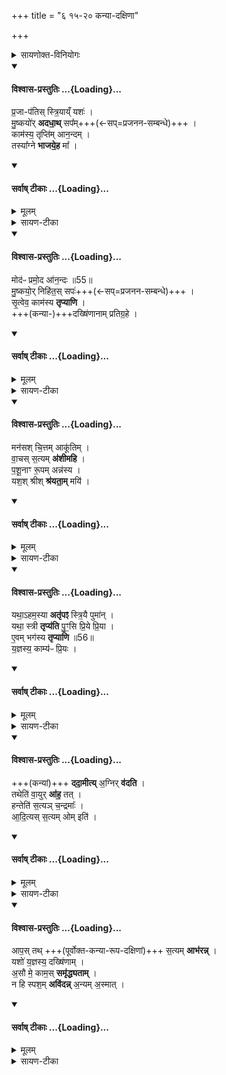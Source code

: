 +++
title = "६ १५-२० कन्या-दक्षिणा"

+++

<details><summary>सायणोक्त-विनियोगः</summary>

प्रजापतिरित्यादिमन्त्रस्य कन्याप्रतिग्रहे विनियोगमाह बोधायनः -  
'अथ यदि दक्षिणाभिस् सह दत्ता स्यान्  
नात्र वरान् प्रहिणुयात्  
ता प्रतिगृह्णीयात्  
प्रजापतिस् स्त्रियां यश  
इत्येताभिष् षड्भिर् अनुच्छन्दसम्' इति ।  
आपस्तम्बमतानुसारिणस्तु वध्वाः शिरसि तण्डुलप्रक्षेपे विनियोगमाहुः ॥
</details>
<div class="js_include" newlevelforh1="4" title="विश्वास-प्रस्तुतिः" unfilled url="/vedAH_yajuH/taittirIyam/sArasvata-vibhAgaH/brAhmaNam/Rk/vishvAsa-prastutiH/2/4_upahomAdi/6_15-20_kanyA-daxiNA/02_prajApatis_striyAy.N.md">
<details open><summary><h4>विश्वास-प्रस्तुतिः ...{Loading}...</h4></summary>

प्र॒जा-प॑तिस् स्त्रि॒याय्ँ यशः॑ ।  
मु॒ष्कयो॑र् **अदधा॒थ्** सप᳚म्+++(←सप्=प्रजनन-सम्बन्धे)+++ ।  
काम॑स्य॒ तृप्ति॑म् आन॒न्दम् ।  
तस्या᳚ग्ने **भाजये॒ह** मा᳚ ।
</details>
</div>
<div class="js_include" newlevelforh1="4" title="सर्वाष् टीकाः" unfilled url="/vedAH_yajuH/taittirIyam/sArasvata-vibhAgaH/brAhmaNam/Rk/sarvASh_TIkAH/2/4_upahomAdi/6_15-20_kanyA-daxiNA/02_prajApatis_striyAy.N.md">
<details open><summary><h4>सर्वाष् टीकाः ...{Loading}...</h4></summary>
<details><summary>मूलम्</summary>

प्र॒जाप॑तिस्स्त्रि॒याय्ँ यशः॑ ।  
मु॒ष्कयो॑रदधा॒थ्सप᳚म् ।  
काम॑स्य॒ तृप्ति॑मान॒न्दम् ।  
तस्या᳚ग्ने भाजये॒ह मा᳚ ।
</details>
<details><summary>सायण-टीका</summary>

15अथ पञ्चदशीमाह - योंऽयं प्रजापतीर्जगतः स्रष्टा स्त्रियां यशः भार्यायां गर्भरूरेण यशसः कारणं यद्वीर्यं तत् मुष्कयोरण्डयोः सपं सम्बन्धं अदधात् स्थापितवान् । तस्यैव स्थापितस्य विशेषणानि - कामस्य तृप्तिं तृप्तिकारणम् । तस्मिन् गलिते सत्येव योषिन्मे भूयादिति कामो निवर्तते तन्निवृत्तिरेव तृप्तिः । अत आनन्दं सुखकारणम् । हेऽग्ने इह विवाहे कर्मणि मां तस्य वीर्यस्य सुखं भाजय प्रापय ॥
</details>
</details>
</div>
<div class="js_include" newlevelforh1="4" title="विश्वास-प्रस्तुतिः" unfilled url="/vedAH_yajuH/taittirIyam/sArasvata-vibhAgaH/brAhmaNam/Rk/vishvAsa-prastutiH/2/4_upahomAdi/6_15-20_kanyA-daxiNA/05_modapH_pramoda.md">
<details open><summary><h4>विश्वास-प्रस्तुतिः ...{Loading}...</h4></summary>

मोद॑ᳶ प्रमो॒द आ॑न॒न्दः ॥55॥   
मु॒ष्कयो॒र् निहि॑त॒स् सपः॑+++(←सप्=प्रजनन-सम्बन्धे)+++ ।  
सृ॒त्वेव॒ काम॑स्य **तृप्याणि** ।  
+++(कन्या-)+++दख्षि॑णानाम् प्रतिग्र॒हे ।
</details>
</div>
<div class="js_include" newlevelforh1="4" title="सर्वाष् टीकाः" unfilled url="/vedAH_yajuH/taittirIyam/sArasvata-vibhAgaH/brAhmaNam/Rk/sarvASh_TIkAH/2/4_upahomAdi/6_15-20_kanyA-daxiNA/05_modapH_pramoda.md">
<details open><summary><h4>सर्वाष् टीकाः ...{Loading}...</h4></summary>
<details><summary>मूलम्</summary>

मोद॑ᳶ प्रमो॒द आ॑न॒न्दः ॥55॥  
मु॒ष्कयो॒र्निहि॑त॒स्सपः॑ ।  
सृ॒त्वेव॒ काम॑स्य तृप्याणि ।  
दख्षि॑णानाम्प्रतिग्र॒हे ।
</details>
<details><summary>सायण-टीका</summary>

16अथ षोडशीमाह - मोदादयस्त्रयस्तारतम्येनावस्थिताः सुखावान्तरविशेषाः । वार्ताजन्यः सुखविशेषो मोदः । दर्शनजन्यः प्रमोदः । भोगजन्य आनन्दः । तेषां सर्वेषां सपः समवायहेतुः मुष्कयोर्निहितः स्थापितः । दक्षिणानां प्रतिग्रहे सति कामस्य सृत्वेव कामितार्थं प्राप्येव तृप्याणि तृप्तो भवानि ।

अयमर्थः - ऋत्विजां दक्षिणाकाले कन्याऽपि दीयते । अत एवापस्तम्बधर्मेषु स्मर्यते - 'दैवे यज्ञतन्त्रे ऋत्विजे प्रतिपादयेत्' इति । दैवे विवाहे चिकीर्षिते सति यज्ञप्रयोगमध्ये ऋत्विजे कन्यां समर्पयेत् । आश्वलायनोऽपि दीक्षिणारूपायाः कन्याया अभिमर्शनं विधत्ते - 'अभिमृशेदप्राणि कन्यां च' इति । तस्माद्दक्षिणानां प्रतिग्रहे सति कन्यां प्राप्तस्य यादृशी तृप्तिस्तादृशी तृप्तिर्भवतीति ॥
</details>
</details>
</div>
<div class="js_include" newlevelforh1="4" title="विश्वास-प्रस्तुतिः" unfilled url="/vedAH_yajuH/taittirIyam/sArasvata-vibhAgaH/brAhmaNam/Rk/vishvAsa-prastutiH/2/4_upahomAdi/6_15-20_kanyA-daxiNA/08_manasash_chittam.md">
<details open><summary><h4>विश्वास-प्रस्तुतिः ...{Loading}...</h4></summary>

मन॑सश् चि॒त्तम् आकू॑तिम् ।  
वा॒चस् स॒त्यम् **अ॑शीमहि** ।  
प॒शू॒नाꣳ रू॒पम् अन्न॑स्य ।  
यश॒श् श्रीश् **श्र॑यता॒म्** मयि॑ ।
</details>
</div>
<div class="js_include" newlevelforh1="4" title="सर्वाष् टीकाः" unfilled url="/vedAH_yajuH/taittirIyam/sArasvata-vibhAgaH/brAhmaNam/Rk/sarvASh_TIkAH/2/4_upahomAdi/6_15-20_kanyA-daxiNA/08_manasash_chittam.md">
<details open><summary><h4>सर्वाष् टीकाः ...{Loading}...</h4></summary>
<details><summary>मूलम्</summary>

मन॑सश्चि॒त्तमाकू॑तिम् ।  
वा॒चस्स॒त्यम॑शीमहि ।  
प॒शू॒नाꣳ रू॒पमन्न॑स्य ।  
यश॒श्श्रीश्श्र॑यता॒म्मयि॑ ।
</details>
<details><summary>सायण-टीका</summary>

17अथ सप्तदशीमाह - मनसः संबन्धि चित्तं विज्ञानमाकूतिं संकल्पं वाचः संबन्धि सत्यवदनं च अशीमहि प्राप्नुयाम । तथा पशूनां गवादीनां रूपमनेकविधं स्वरूपं अन्नस्य संबन्धि यशः कीर्ति च अशीमहि । मयि श्रीर्धनसमृद्धिः श्रयतां सेवताम् ॥
</details>
</details>
</div>
<div class="js_include" newlevelforh1="4" title="विश्वास-प्रस्तुतिः" unfilled url="/vedAH_yajuH/taittirIyam/sArasvata-vibhAgaH/brAhmaNam/Rk/vishvAsa-prastutiH/2/4_upahomAdi/6_15-20_kanyA-daxiNA/11_yathA-hamasyA_atRpa.md">
<details open><summary><h4>विश्वास-प्रस्तुतिः ...{Loading}...</h4></summary>

यथा॒ऽहम॒स्या **अतृ॑पꣵ** स्त्रि॒यै पुमा॑न् ।  
यथा॒ स्त्री **तृप्य॑ति** पु॒ꣳ॒सि प्रि॒ये प्रि॒या ।  
ए॒वम् भग॑स्य **तृप्याणि** ॥56॥  
य॒ज्ञस्य॒ काम्य॑ᳶ प्रि॒यः ।
</details>
</div>
<div class="js_include" newlevelforh1="4" title="सर्वाष् टीकाः" unfilled url="/vedAH_yajuH/taittirIyam/sArasvata-vibhAgaH/brAhmaNam/Rk/sarvASh_TIkAH/2/4_upahomAdi/6_15-20_kanyA-daxiNA/11_yathA-hamasyA_atRpa.md">
<details open><summary><h4>सर्वाष् टीकाः ...{Loading}...</h4></summary>
<details><summary>मूलम्</summary>

यथा॒ऽहम॒स्या अतृ॑पꣵ स्त्रि॒यै पुमा॑न् ।  
यथा॒ स्त्री तृप्य॑ति पु॒ꣳ॒सि प्रि॒ये प्रि॒या ।  
ए॒वम्भग॑स्य तृप्याणि ॥56॥  
य॒ज्ञस्य॒ काम्य॑ᳶ प्रि॒यः ।
</details>
<details><summary>सायण-टीका</summary>

18अथाष्टादशीमाह - अस्यै अस्यां स्त्रियां विवाहेन लब्धायां स्त्रियां पुमानहं यथाऽतृपं येन प्रकारेण तृप्तोऽस्मि, यथा च प्रिया स्त्री प्रिये पुंसि तृप्यति एवमहं भगस्य तृप्याणि सौभाग्येन तृप्तो भवानि । कीदृशोऽहं? यज्ञभ्य काम्यः यज्ञो हि स्वानुष्ठानाय मां कामयते । अत एव यज्ञस्याहं प्रियः ॥
</details>
</details>
</div>
<div class="js_include" newlevelforh1="4" title="विश्वास-प्रस्तुतिः" unfilled url="/vedAH_yajuH/taittirIyam/sArasvata-vibhAgaH/brAhmaNam/Rk/vishvAsa-prastutiH/2/4_upahomAdi/6_15-20_kanyA-daxiNA/14_dadAmIty_agnir.md">
<details open><summary><h4>विश्वास-प्रस्तुतिः ...{Loading}...</h4></summary>

+++(कन्यां)+++ **ददा॒मीत्य्** अ॒ग्निर् **व॑दति** ।  
तथेति॑ वा॒युर् **आ॑ह॒** तत् ।  
हन्तेति॑ स॒त्यञ् च॒न्द्रमाः᳚ ।  
आ॒दि॒त्यस् स॒त्यम् ओम् इति॑ ।
</details>
</div>
<div class="js_include" newlevelforh1="4" title="सर्वाष् टीकाः" unfilled url="/vedAH_yajuH/taittirIyam/sArasvata-vibhAgaH/brAhmaNam/Rk/sarvASh_TIkAH/2/4_upahomAdi/6_15-20_kanyA-daxiNA/14_dadAmIty_agnir.md">
<details open><summary><h4>सर्वाष् टीकाः ...{Loading}...</h4></summary>
<details><summary>मूलम्</summary>

ददा॒मीत्य॒ग्निर्व॑दति ।  
तथेति॑ वा॒युरा॑ह॒ तत् ।  
हन्तेति॑ स॒त्यञ्च॒न्द्रमाः᳚ ।  
आ॒दि॒त्यस्स॒त्यमोमिति॑ ।
</details>
<details><summary>सायण-टीका</summary>

19अथैकोनविंशीमाह - एनां कन्यामहं ददामीत्येवमग्निर्ब्रूते । तत्तथाऽस्त्विति वायुरप्याह । चन्द्रमास्तु तत्सत्यं हन्त ममायं हर्ष इत्याह । आदित्यः सत्यमोमिति अवश्यमङ्गीकरोमीति ब्रूते ॥
</details>
</details>
</div>
<div class="js_include" newlevelforh1="4" title="विश्वास-प्रस्तुतिः" unfilled url="/vedAH_yajuH/taittirIyam/sArasvata-vibhAgaH/brAhmaNam/Rk/vishvAsa-prastutiH/2/4_upahomAdi/6_15-20_kanyA-daxiNA/17_Apas_tath.md">
<details open><summary><h4>विश्वास-प्रस्तुतिः ...{Loading}...</h4></summary>

आप॒स् तथ् +++(पूर्वोक्त-कन्या-रूप-दक्षिणां)+++ स॒त्यम् **आभ॑रन्न्** ।  
यशो॑ य॒ज्ञस्य॒ दख्षि॑णाम् ।  
अ॒सौ मे॒ काम॒स् **समृ॑द्ध्यताम्** ।  
न हि स्पश॒म् **अवि॑दन्न्** अ॒न्यम् अ॒स्मात् ।
</details>
</div>
<div class="js_include" newlevelforh1="4" title="सर्वाष् टीकाः" unfilled url="/vedAH_yajuH/taittirIyam/sArasvata-vibhAgaH/brAhmaNam/Rk/sarvASh_TIkAH/2/4_upahomAdi/6_15-20_kanyA-daxiNA/17_Apas_tath.md">
<details open><summary><h4>सर्वाष् टीकाः ...{Loading}...</h4></summary>
<details><summary>मूलम्</summary>

आप॒स्तथ्स॒त्यमाभ॑रन् ।  
यशो॑ य॒ज्ञस्य॒ दख्षि॑णाम् ।  
अ॒सौ मे॒ काम॒स्समृ॑द्ध्यताम् ।  
न हि स्पश॒मवि॑दन्न॒न्यम॒स्मात् ।
</details>
<details><summary>सायण-टीका</summary>

20अथ विंशीमाह - **यज्ञस्य दक्षिणां** यज्ञसंबन्धिदक्षिणारूपं **यशः** यशसः कारणं तत्कन्यारूपं वस्तु आपः **सत्यम् आभरन्** अब्देवता अवश्यमानयन् ।  
तस्माद् असौ पुत्रोत्पादनरूपो **मे कामः समृध्यतां** समृद्धो भवतु ।
</details>
</details>
</div>
